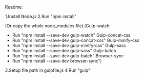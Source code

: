 Readme:

1.Install Node.js
2.Run "npm install"

(Or copy the whole node_modules file)
(Gulp-watch
- Run "npm install --save-dev gulp-watch"
Gulp-concat-css
- Run "npm install --save-dev gulp-concat-css"
Gulp-minify-css
- Run "npm install --save-dev gulp-minify-css"
Gulp-sass 
- Run "npm install --save-dev gulp-sass"
Gulp-batch
- Run "npm install --save-dev gulp-batch"
Browser-sync
- Run "npm install --save-dev browser-sync")

3.Setup file path in gulpfile.js
4.Run "gulp"
